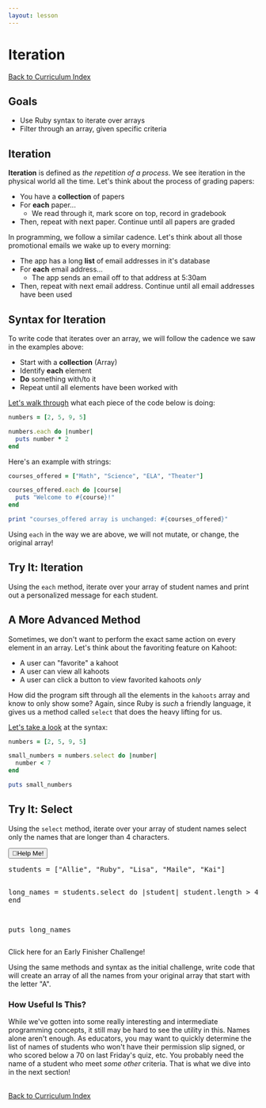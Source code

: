 ```yaml
---
layout: lesson
---
```


# Iteration

<a href="../">Back to Curriculum Index</a>

## Goals

- Use Ruby syntax to iterate over arrays
- Filter through an array, given specific criteria

## Iteration 

**Iteration** is defined as _the repetition of a process_. We see iteration in the physical world all the time. Let's think about the process of grading papers:
- You have a **collection** of papers
- For **each** paper...
  - We read through it, mark score on top, record in gradebook
- Then, repeat with next paper. Continue until all papers are graded

In programming, we follow a similar cadence. Let's think about all those promotional emails we wake up to every morning:
- The app has a long **list** of email addresses in it's database
- For **each** email address...
  - The app sends an email off to that address at 5:30am
- Then, repeat with next email address. Continue until all email addresses have been used

## Syntax for Iteration

To write code that iterates over an array, we will follow the cadence we saw in the examples above:
- Start with a **collection** (Array)
- Identify **each** element
- **Do** something with/to it
- Repeat until all elements have been worked with

[Let's walk through](https://repl.it/@ameseee/each-intro#main.rb) what each piece of the code below is doing:

```ruby
numbers = [2, 5, 9, 5]

numbers.each do |number|
  puts number * 2
end
```

Here's an example with strings:

```ruby
courses_offered = ["Math", "Science", "ELA", "Theater"]

courses_offered.each do |course|
  puts "Welcome to #{course}!"
end

print "courses_offered array is unchanged: #{courses_offered}"
```

Using `each` in the way we are above, we will not mutate, or change, the original array!

<div class="try-it-new">
  <h2>Try It: Iteration</h2>
  <p>Using the <code class="try-it-code">each</code> method, iterate over your array of student names and print out a personalized message for each student.</p>
</div>

## A More Advanced Method

Sometimes, we don't want to perform the exact same action on every element in an array. Let's think about the favoriting feature on Kahoot:
- A user can "favorite" a kahoot
- A user can view all kahoots
- A user can click a button to view favorited kahoots _only_

How did the program sift through all the elements in the `kahoots` array and know to only show some? Again, since Ruby is _such_ a friendly language, it gives us a method called `select` that does the heavy lifting for us.

[Let's take a look](https://repl.it/@ameseee/select-intro) at the syntax:

```ruby
numbers = [2, 5, 9, 5]

small_numbers = numbers.select do |number|
  number < 7
end

puts small_numbers
```

<div class="try-it-new">
  <h2>Try It: Select</h2>
  <p>Using the <code class="try-it-code">select</code> method, iterate over your array of student names select only the names that are longer than 4 characters.</p>
  <div class="help-container">
    <button class="help-click">🤚Help Me!</button>
    <div class="help-toggle">
      <pre>students = ["Allie", "Ruby", "Lisa", "Maile", "Kai"]

long_names = students.select do |student|
  student.length > 4
end

puts long_names</pre>
    </div>
  </div>
  <div class="spicy-container">
    <p class="spicy-click">Click here for an Early Finisher Challenge!</p>
    <div class="spicy-toggle">
      <p>Using the same methods and syntax as the initial challenge, write code that will create an array of all the names from your original array that start with the letter "A".</p>
    </div>
  </div>
</div>

### How Useful Is This?

While we've gotten into some really interesting and intermediate programming concepts, it still may be hard to see the utility in this. Names alone aren't enough. As educators, you may want to quickly determine the list of names of students who won't have their permission slip signed, or who scored below a 70 on last Friday's quiz, etc. You probably need the name of a student who meet _some other_ criteria. That is what we dive into in the next section!

<br>
<a href="../">Back to Curriculum Index</a>